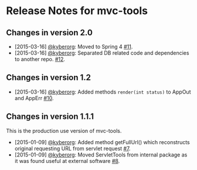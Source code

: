 # Release Notes for mvc-tools

## Changes in version 2.0
*   [2015-03-16] [@kyberorg](https://github.com/kyberorg):
    Moved to Spring 4
    [#11](https://github.com/kyberorg/mvc-tools/issues/11).
*   [2015-03-16] [@kyberorg](https://github.com/kyberorg):
    Separated DB related code and dependencies to another repo.
    [#12](https://github.com/kyberorg/mvc-tools/issues/12).
## Changes in version 1.2
* [2015-03-16] [@kyberorg](https://github.com/kyberorg):
  Added methods ```render(int status)``` to AppOut and AppErr
  [#10](https://github.com/kyberorg/mvc-tools/issues/10).

## Changes in version 1.1.1

This is the production use version of mvc-tools.

* [2015-01-09] [@kyberorg](https://github.com/kyberorg):
  Added method getFullUrl() which reconstructs original requesting URL from servlet request
  [#7](https://github.com/kyberorg/mvc-tools/issues/7).
* [2015-01-09] [@kyberorg](https://github.com/kyberorg):
  Moved ServletTools from internal package as it was found useful at external software
  [#8](https://github.com/kyberorg/mvc-tools/issues/8).
